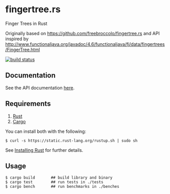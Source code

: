 # fingertree.rs

Finger Trees in Rust

Originally based on https://github.com/freebroccolo/fingertree.rs and API inspired by 
http://www.functionaljava.org/javadoc/4.6/functionaljava/fj/data/fingertrees/FingerTree.html

[![build status](https://api.travis-ci.org/tupshin/fingertree.rs.svg?branch=master)](https://travis-ci.org/tupshin/fingertree.rs)

## Documentation

See the API documentation [here](http://www.rust-ci.org/epsilonz/fingertree.rs/doc/fingertree/).

## Requirements

1.   [Rust](http://www.rust-lang.org/)
2.   [Cargo](http://crates.io/)

You can install both with the following:

```
$ curl -s https://static.rust-lang.org/rustup.sh | sudo sh
```

See [Installing Rust](http://doc.rust-lang.org/guide.html#installing-rust) for further details.

## Usage

```
$ cargo build       ## build library and binary
$ cargo test        ## run tests in ./tests
$ cargo bench       ## run benchmarks in ./benches
```
